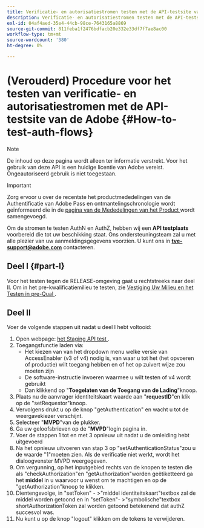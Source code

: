 ```yaml
---
title: Verificatie- en autorisatiestromen testen met de API-testsite van de Adobe
description: Verificatie- en autorisatiestromen testen met de API-testsite van de Adobe
exl-id: 04af4aed-35e4-44cb-98ce-7643165a8869
source-git-commit: 811feba1f2476bdfacb20e332e33df7f7ae8ac00
workflow-type: tm+mt
source-wordcount: '380'
ht-degree: 0%

---
```


# (Verouderd) Procedure voor het testen van verificatie- en autorisatiestromen met de API-testsite van de Adobe {#How-to-test-auth-flows}

>[!NOTE]
>
>De inhoud op deze pagina wordt alleen ter informatie verstrekt. Voor het gebruik van deze API is een huidige licentie van Adobe vereist. Ongeautoriseerd gebruik is niet toegestaan.

>[!IMPORTANT]
>
> Zorg ervoor u over de recentste het productmededelingen van de Authentificatie van Adobe Pass en ontmantelingschronologie wordt geïnformeerd die in de [ pagina van de Mededelingen van het Product ](/help/authentication/product-announcements.md) wordt samengevoegd.

Om de stromen te testen AuthN en AuthZ, hebben wij een **API testplaats** voorbereid die tot uw beschikking staat. Ons ondersteuningsteam zal u met alle plezier van uw aanmeldingsgegevens voorzien. U kunt ons in **tve-support@adobe.com** contacteren.


## Deel I {#part-I}

Voor het testen tegen de RELEASE-omgeving gaat u rechtstreeks naar deel II.  Om in het pre-kwalificatiemilieu te testen, zie [ Vestiging Uw Milieu en het Testen in pre-Qual ](/help/authentication/notes-technical/environments/setting-up-your-environment-and-testing-in-prequal.md).

## Deel II

Voer de volgende stappen uit nadat u deel I hebt voltooid:


1. Open webpage: [ het Staging API test ](https://sp.auth-staging.adobe.com/apitest/api.html).
1. Toegangsfunctie laden via:
   * Het kiezen van van het dropdown menu welke versie van AccessEnabler (v3 of v4) nodig is, van waar u tot het (het opvoeren of productie) wilt toegang hebben en of het op zuivert wijze zou moeten zijn
   * De software-instructie invoeren waarmee u wilt testen of v4 wordt gebruikt
   * Dan klikkend op &quot;**Toegelaten van de Toegang van de Lading**&quot;knoop.
1. Plaats nu de aanvrager identiteitskaart waarde aan &quot;**requestID**&quot;en klik op de &quot;setRequestor&quot;knoop.
1. Vervolgens drukt u op de knop &quot;getAuthentication&quot; en wacht u tot de weergavekiezer verschijnt.
1. Selecteer &quot;**MVPD**&quot;van de plukker.
1. Ga uw geloofsbrieven op de &quot;**MVPD**&quot;login pagina in.
1. Voer de stappen 1 tot en met 3 opnieuw uit nadat u de omleiding hebt uitgevoerd
1. Na het opnieuw uitvoeren van stap 3 op &quot;setAuthenticationStatus&quot;zou u de waarde &quot;1&quot;moeten zien. Als de verificatie niet werkt, wordt het dialoogvenster MVPD weergegeven.
1. Om vergunning, op het inputgebied rechts van de knopen te testen die als &quot;checkAuthorization&quot;en &quot;getAuthorization&quot;worden geëtiketteerd ga het **middel** in u waarvoor u wenst om te machtigen en op de &quot;getAuthorization&quot;knoop te klikken.
1. Dientengevolge, in &quot;setToken&quot; - \>&quot;middel identiteitskaart&quot;textbox zal de middel worden getoond en in &quot;setToken&quot;- \>&quot;symbolische&quot;textbox shortAuthorizationToken zal worden getoond betekenend dat authZ succesvol was.
1. Nu kunt u op de knop &quot;logout&quot; klikken om de tokens te verwijderen.
